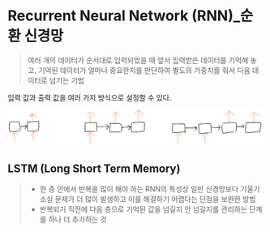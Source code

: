 # Recurrent Neural Network (RNN)_순환 신경망

> 여러 개의 데이터가 순서대로 입력되었을 때 앞서 입력받은 데이터를 기억해 놓고,  기억된 데이터가 얼마나 중요한지를 판단하여 별도의 가중치를 줘서 다음 데이터로 넘기는 기법



입력 값과 출력 값을 여러 가지 방식으로 설정할 수 있다.

<img src="/image/7.png"/>

## LSTM (Long Short Term Memory)

> - 한 층 안에서 반복을 많이 해야 하는 RNN의 특성상 일반 신경망보다 기울기 소실 문제가 더 많이 발생하고 이를 해결하기 어렵다는 단점을 보완한 방법
> - 반복되기 직전에 다음 층으로 기억된 값을 넘길지 안 넘길지를 관리하는 단계를 하나 더 추가하는 것





